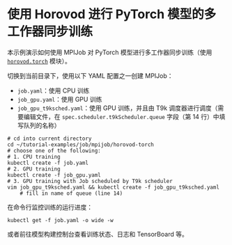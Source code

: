 # 使用 Horovod 进行 PyTorch 模型的多工作器同步训练

本示例演示如何使用 MPIJob 对 PyTorch 模型进行多工作器同步训练（使用 [`horovod.torch`](https://horovod.readthedocs.io/en/stable/api.html#module-horovod.torch) 模块）。

切换到当前目录下，使用以下 YAML 配置之一创建 MPIJob：

* `job.yaml`：使用 CPU 训练
* `job_gpu.yaml`：使用 GPU 训练
* `job_gpu_t9ksched.yaml`：使用 GPU 训练，并且由 T9k 调度器进行调度（需要编辑文件，在 `spec.scheduler.t9kScheduler.queue` 字段（第 14 行）中填写队列的名称）

```shell
# cd into current directory
cd ~/tutorial-examples/job/mpijob/horovod-torch
# choose one of the following:
# 1. CPU training
kubectl create -f job.yaml
# 2. GPU training
kubectl create -f job_gpu.yaml
# 3. GPU training with Job scheduled by T9k scheduler
vim job_gpu_t9ksched.yaml && kubectl create -f job_gpu_t9ksched.yaml
    # fill in name of queue (line 14)
```

在命令行监控训练的运行进度：

```shell
kubectl get -f job.yaml -o wide -w
```

或者前往模型构建控制台查看训练状态、日志和 TensorBoard 等。
